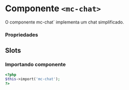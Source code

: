 # Componente `<mc-chat>`
O componente mc-chat` implementa um chat simplificado.

### Propriedades

## Slots

### Importando componente
```PHP
<?php 
$this->import('mc-chat');
?>
```

